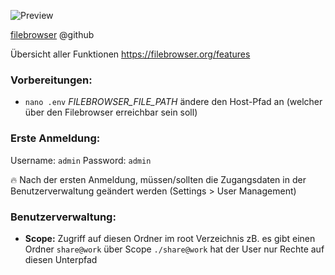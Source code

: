 ![Preview](https://user-images.githubusercontent.com/5447088/50716739-ebd26700-107a-11e9-9817-14230c53efd2.gif)

[filebrowser](https://github.com/filebrowser/filebrowser) @github

Übersicht aller Funktionen https://filebrowser.org/features

### Vorbereitungen:
- `nano .env` *FILEBROWSER_FILE_PATH* ändere den Host-Pfad an (welcher über den Filebrowser erreichbar sein soll)

### Erste Anmeldung:

Username: `admin`
Password: `admin`

:fire: Nach der ersten Anmeldung, müssen/sollten die Zugangsdaten in der Benutzerverwaltung geändert werden (Settings > User Management)

### Benutzerverwaltung:

* **Scope:** Zugriff auf diesen Ordner im root Verzeichnis zB. es gibt einen Ordner `share@work` über Scope `./share@work` hat der User nur Rechte auf diesen Unterpfad
